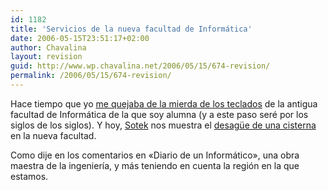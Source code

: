 ```yaml
---
id: 1182
title: 'Servicios de la nueva facultad de Informática'
date: 2006-05-15T23:51:17+02:00
author: Chavalina
layout: revision
guid: http://www.wp.chavalina.net/2006/05/15/674-revision/
permalink: /2006/05/15/674-revision/
---
```

Hace tiempo que yo <a href="http://chavalina.net/comentar.php?idpost=581" target="_blank">me quejaba de la mierda de los teclados</a> de la antigua facultad de Informática de la que soy alumna (y a este paso seré por los siglos de los siglos). Y hoy, <a href="http://www.sotek.es" target="_blank">Sotek</a> nos muestra el <a href="http://www.sotek.es/2006/05/15/gasto-de-agua-innecesario-en-la-nueva-facultad-de-informtica/" target="_blank">desag&uuml;e de una cisterna</a> en la nueva facultad.  
  
Como dije en los comentarios en «Diario de un Informático», una obra maestra de la ingenier&iacute;a, y más teniendo en cuenta la regi&oacute;n en la que estamos.